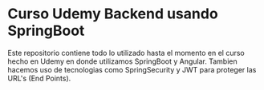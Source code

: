 # Curso Udemy Backend usando SpringBoot

Este repositorio contiene todo lo utilizado hasta el momento en el curso hecho en Udemy en donde utilizamos SpringBoot y Angular.
Tambien hacemos uso de tecnologias como SpringSecurity y JWT para proteger las URL's (End Points).
